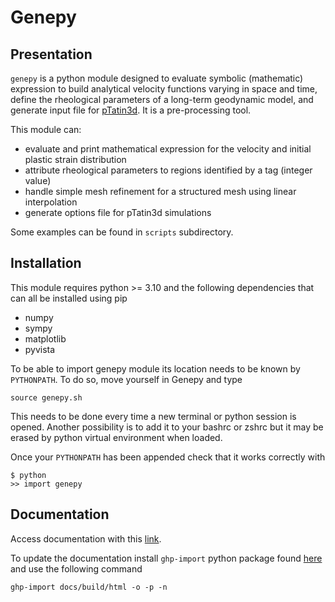 # Genepy
## Presentation
`genepy` is a python module designed to evaluate symbolic (mathematic) expression to build analytical velocity functions varying in space and time, define the rheological parameters of a long-term geodynamic model, and generate input file for [pTatin3d](https://github.com/laetitialp/ptatin-gene).
It is a pre-processing tool.

This module can:
- evaluate and print mathematical expression for the velocity and initial plastic strain distribution 
- attribute rheological parameters to regions identified by a tag (integer value)
- handle simple mesh refinement for a structured mesh using linear interpolation
- generate options file for pTatin3d simulations

Some examples can be found in `scripts`  subdirectory.

## Installation
This module requires python >= 3.10 and the following dependencies that can all be installed using pip
- numpy
- sympy
- matplotlib
- pyvista

To be able to import genepy module its location needs to be known by `PYTHONPATH`.
To do so, move yourself in Genepy and type

`source genepy.sh`

This needs to be done every time a new terminal or python session is opened.
Another possibility is to add it to your bashrc or zshrc but it may be erased by python virtual environment when loaded.

Once your `PYTHONPATH` has been appended check that it works correctly with

```
$ python
>> import genepy
```

## Documentation
Access documentation with this [link](https://anthony-jourdon.github.io/Genepy/).

To update the documentation install `ghp-import` python package found [here](https://github.com/c-w/ghp-import) and use the following command

```
ghp-import docs/build/html -o -p -n
```
